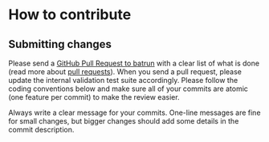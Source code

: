 # How to contribute

## Submitting changes

Please send a [GitHub Pull Request to batrun](https://github.com/juliencombattelli/batrun/pull/new/main)
with a clear list of what is done (read more about [pull requests](http://help.github.com/pull-requests/)).
When you send a pull request, please update the internal validation test suite
accordingly. Please follow the coding conventions below and make sure all of
your commits are atomic (one feature per commit) to make the review easier.

Always write a clear message for your commits. One-line messages are fine for
small changes, but bigger changes should add some details in the commit
description.
